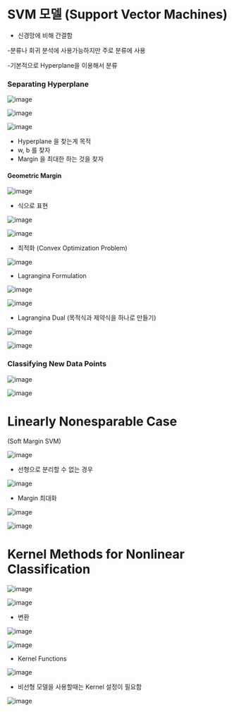 # SVM 모델 (Support Vector Machines)

- 신경망에 비해 간결함

-분류나 회귀 분석에 사용가능하지만 주로 분류에 사용

-기본적으로 Hyperplane을 이용해서 분류

### Separating Hyperplane
 
![image](https://user-images.githubusercontent.com/79880336/112723318-2755f600-8f51-11eb-835e-157f90508427.png)

![image](https://user-images.githubusercontent.com/79880336/112723342-481e4b80-8f51-11eb-9d0a-c51d826e2f4b.png)

![image](https://user-images.githubusercontent.com/79880336/112723375-7bf97100-8f51-11eb-8d0c-3360c8768837.png)

- Hyperplane 을 찾는게 목적
- w, b 를 찾자
- Margin 을 최대한 하는 것을 찾자

#### Geometric Margin

![image](https://user-images.githubusercontent.com/79880336/112723416-b105c380-8f51-11eb-9aa8-642cb2e43487.png)

- 식으로 표현

![image](https://user-images.githubusercontent.com/79880336/112723475-0641d500-8f52-11eb-88c9-4cef6123a4cc.png)

![image](https://user-images.githubusercontent.com/79880336/112723493-25d8fd80-8f52-11eb-90e3-9bb8beabdda7.png)

- 최적화 (Convex Optimization Problem)

![image](https://user-images.githubusercontent.com/79880336/112723565-9aac3780-8f52-11eb-9dcd-1e29801edb36.png)

- Lagrangina Formulation

![image](https://user-images.githubusercontent.com/79880336/112724019-aef13400-8f54-11eb-9358-19d85bbde821.png)

![image](https://user-images.githubusercontent.com/79880336/112723658-0b535400-8f53-11eb-8c7e-d5a7d9284ebe.png)

- Lagrangina Dual
(목적식과 제약식을 하나로 만들기)

![image](https://user-images.githubusercontent.com/79880336/112723736-62f1bf80-8f53-11eb-8fb6-2cb2887f13d7.png)

![image](https://user-images.githubusercontent.com/79880336/112723748-7735bc80-8f53-11eb-95eb-77e527630c74.png)

### Classifying New Data Points

![image](https://user-images.githubusercontent.com/79880336/112723864-f6c38b80-8f53-11eb-96de-08c3fb86ed16.png)

![image](https://user-images.githubusercontent.com/79880336/112723884-093dc500-8f54-11eb-9a17-4df597f332c5.png)


#  Linearly Nonesparable Case
(Soft Margin SVM)

![image](https://user-images.githubusercontent.com/79880336/112724277-ef9d7d00-8f55-11eb-9da7-f491d76c2450.png)

- 선형으로 분리할 수 없는 경우

![image](https://user-images.githubusercontent.com/79880336/112724304-0c39b500-8f56-11eb-875f-c7672fb3f7b1.png)

- Margin 최대화

![image](https://user-images.githubusercontent.com/79880336/112724339-2e333780-8f56-11eb-8bca-be36a2f4cd33.png)

![image](https://user-images.githubusercontent.com/79880336/112724377-62a6f380-8f56-11eb-99cc-1be7866abc6f.png)

# Kernel Methods for Nonlinear Classification

![image](https://user-images.githubusercontent.com/79880336/112724463-de08a500-8f56-11eb-8dc3-8e1e0e235d7e.png)

![image](https://user-images.githubusercontent.com/79880336/112724486-fbd60a00-8f56-11eb-9edc-607bc09f61d7.png)

- 변환

![image](https://user-images.githubusercontent.com/79880336/112724525-2758f480-8f57-11eb-8b2d-4504c78bc495.png)

![image](https://user-images.githubusercontent.com/79880336/112724566-50798500-8f57-11eb-9e23-1ef2281a0ac3.png)

- Kernel Functions 

![image](https://user-images.githubusercontent.com/79880336/112724658-c978dc80-8f57-11eb-9b9d-d3c7cf901ee5.png)

-  비선형 모델을 사용할때는 Kernel 설정이 필요함

![image](https://user-images.githubusercontent.com/79880336/112724865-a7cc2500-8f58-11eb-9a9e-62cefd1c133e.png)





